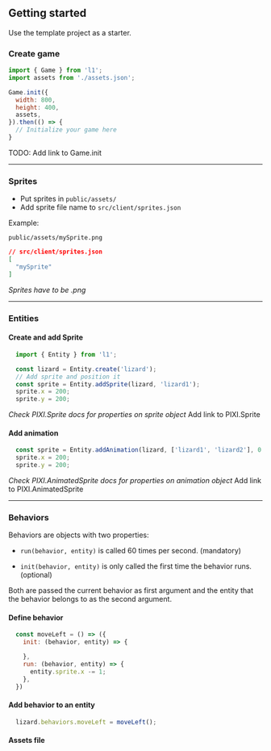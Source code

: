 ## Getting started

Use the template project as a starter.

### Create game

```js
import { Game } from 'l1';
import assets from './assets.json';

Game.init({
  width: 800, 
  height: 400, 
  assets,
}).then(() => {
  // Initialize your game here
}
```

TODO: Add link to Game.init

---

### Sprites

- Put sprites in `public/assets/`
- Add sprite file name to `src/client/sprites.json`

Example:

`public/assets/mySprite.png`

```json
// src/client/sprites.json
[
  "mySprite"
]

```

*Sprites have to be .png*

---

### Entities

#### Create and add Sprite

```javascript
  import { Entity } from 'l1';

  const lizard = Entity.create('lizard');
  // Add sprite and position it
  const sprite = Entity.addSprite(lizard, 'lizard1');
  sprite.x = 200;
  sprite.y = 200;

```

*Check PIXI.Sprite docs for properties on sprite object*
Add link to PIXI.Sprite

#### Add animation

```javascript
  const sprite = Entity.addAnimation(lizard, ['lizard1', 'lizard2'], 0.1);
  sprite.x = 200;
  sprite.y = 200;
```

*Check PIXI.AnimatedSprite docs for properties on animation object*
Add link to PIXI.AnimatedSprite

---

### Behaviors

Behaviors are objects with two properties: 

 - `run(behavior, entity)` is called 60 times per second. (mandatory)

 - `init(behavior, entity)` is only called the first time the behavior runs. (optional)

 Both are passed the current behavior as first argument and the entity that the
 behavior belongs to as the second argument.

#### Define behavior

```javascript
  const moveLeft = () => ({
    init: (behavior, entity) => {

    },
    run: (behavior, entity) => {
      entity.sprite.x -= 1;
    },
  })
```

#### Add behavior to an entity

```javascript
  lizard.behaviors.moveLeft = moveLeft();
```

#### Assets file